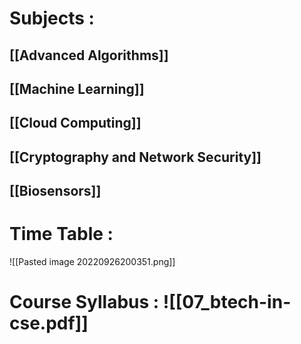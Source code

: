 # Subjects :
## [[Advanced Algorithms]]
## [[Machine Learning]]
## [[Cloud Computing]]
## [[Cryptography and Network Security]]
## [[Biosensors]]
# Time Table :
![[Pasted image 20220926200351.png]]

# Course Syllabus : ![[07_btech-in-cse.pdf]]